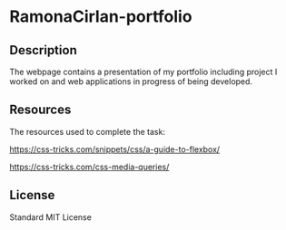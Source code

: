 # RamonaCirlan-portfolio

## Description

The webpage contains a presentation of my portfolio including project I worked on and web applications in progress of being developed.

## Resources

The resources used to complete the task:

https://css-tricks.com/snippets/css/a-guide-to-flexbox/

https://css-tricks.com/css-media-queries/



## License

Standard MIT License